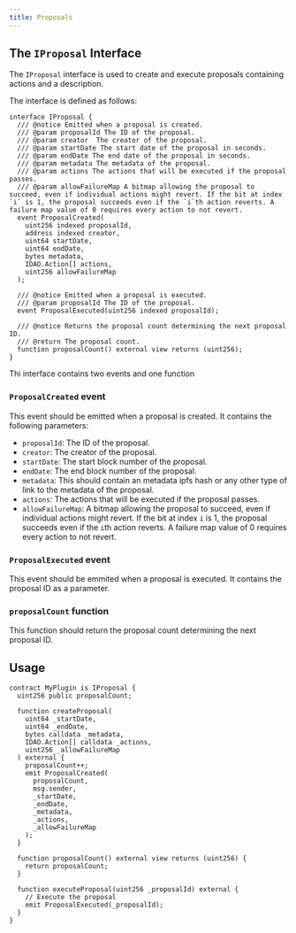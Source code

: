 ```yaml
---
title: Proposals
---
```


## The `IProposal` Interface

The `IProposal` interface is used to create and execute proposals containing actions and a description.

The interface is defined as follows:

```solidity
interface IProposal {
  /// @notice Emitted when a proposal is created.
  /// @param proposalId The ID of the proposal.
  /// @param creator  The creator of the proposal.
  /// @param startDate The start date of the proposal in seconds.
  /// @param endDate The end date of the proposal in seconds.
  /// @param metadata The metadata of the proposal.
  /// @param actions The actions that will be executed if the proposal passes.
  /// @param allowFailureMap A bitmap allowing the proposal to succeed, even if individual actions might revert. If the bit at index `i` is 1, the proposal succeeds even if the `i`th action reverts. A failure map value of 0 requires every action to not revert.
  event ProposalCreated(
    uint256 indexed proposalId,
    address indexed creator,
    uint64 startDate,
    uint64 endDate,
    bytes metadata,
    IDAO.Action[] actions,
    uint256 allowFailureMap
  );

  /// @notice Emitted when a proposal is executed.
  /// @param proposalId The ID of the proposal.
  event ProposalExecuted(uint256 indexed proposalId);

  /// @notice Returns the proposal count determining the next proposal ID.
  /// @return The proposal count.
  function proposalCount() external view returns (uint256);
}
```

Thi interface contains two events and one function

### `ProposalCreated` event

This event should be emitted when a proposal is created. It contains the following parameters:

- `proposalId`: The ID of the proposal.
- `creator`: The creator of the proposal.
- `startDate`: The start block number of the proposal.
- `endDate`: The end block number of the proposal.
- `metadata`: This should contain an metadata ipfs hash or any other type of link to the metadata of the proposal.
- `actions`: The actions that will be executed if the proposal passes.
- `allowFailureMap`: A bitmap allowing the proposal to succeed, even if individual actions might revert. If the bit at index `i` is 1, the proposal succeeds even if the `i`th action reverts. A failure map value of 0 requires every action to not revert.

### `ProposalExecuted` event

This event should be emmited when a proposal is executed. It contains the proposal ID as a parameter.

### `proposalCount` function

This function should return the proposal count determining the next proposal ID.

## Usage

```solidity
contract MyPlugin is IProposal {
  uint256 public proposalCount;

  function createProposal(
    uint64 _startDate,
    uint64 _endDate,
    bytes calldata _metadata,
    IDAO.Action[] calldata _actions,
    uint256 _allowFailureMap
  ) external {
    proposalCount++;
    emit ProposalCreated(
      proposalCount,
      msg.sender,
      _startDate,
      _endDate,
      _metadata,
      _actions,
      _allowFailureMap
    );
  }

  function proposalCount() external view returns (uint256) {
    return proposalCount;
  }

  function executeProposal(uint256 _proposalId) external {
    // Execute the proposal
    emit ProposalExecuted(_proposalId);
  }
}
```
